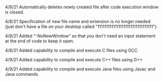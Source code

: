 4/8/21 Automatically deletes newly created file after code execution window is closed.

4/8/21 Specification of new file name and extension is no longer needed (just don't have a file on your desktop called "11111111111111111111111111111111").

4/8/21 Added "-NoNewWindow" so that you don't need an input statement at the end of code to keep it open.

4/8/21 Added capability to compile and execute C files using GCC

4/9/21 Added capability to compile and execute C++ files using G++

4/9/21 Added capability to compile and execute Java files using Javac and Java commands
